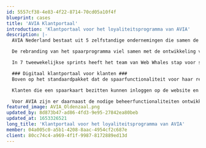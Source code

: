 ```yaml
---
id: 5557cf38-4e83-4f22-8714-70cd05a10f4f
blueprint: cases
title: 'AVIA Klantportaal'
introduction: 'Klantportaal voor het loyaliteitsprogramma van AVIA'
description: |-
  AVIA Nederland bestaat uit 5 zelfstandige ondernemingen die samen de AVIA-vlag voeren. AVIA wilde in 2019 de beleving rondom hun spaarprogramma een boost geven en maakte daarom de overstap naar een nieuwe softwareleverancier. Als onderdeel van deze overstap moest ook het klantportaal, waarin de ruim 65.000 klanten van AVIA dit nieuwe spaarprogramma kunnen gebruiken, herbouwd worden. AVIA vroeg DLF-lid Web Whales om hierbij te helpen en om het klantportaal te bouwen in Laravel.

  De rebranding van het spaarprogramma viel samen met de ontwikkeling van de nieuwe AVIA-website (ook deels ontwikkeld door Web Whales). Doordat beide websites naar elkaar zouden verwijzen, was het belangrijk dat beide sites tegelijk werden gelanceerd. Ook zou het spaarprogramma gedurende de bouwperiode al worden ingericht door een externe leverancier. Doordat Web Whales als bouwer van het klantportaal haar software tussen de website en het spaarprogramma moest plaatsen, was een duidelijke planning met tussentijdse deadlines essentieel om tijdig aan de onderlinge afhankelijkheden te voldoen.

  In 7 tweewekelijkse sprints heeft het team van Web Whales stap voor stap het klantportaal gerealiseerd. Dat laat zien hoe snel je met Laravel applicaties kunt bouwen. Er is eerst een minimale versie (MVP) ontwikkeld, waarmee de andere betrokken ontwikkelpartners de houvast kregen die nodig was om hun deel van de software door te ontwikkelen. Hierna zijn de individuele functionaliteiten voor het platform doorontwikkeld.

  ### Digitaal klantportaal voor klanten ###
  Boven op het standaardpakket dat de spaarfunctionaliteit voor haar rekening neemt, was er vanuit AVIA behoefte aan een klantportaal. Op dit portaal kunnen klanten een nieuwe spaarkaart aanvragen. Dat sparen kan op verschillende manieren. Zo ontvangt men door het downloaden van de ViaAVIA app automatisch een digitale spaarkaart en kan er desgewenst een fysieke variant aangevraagd worden en is het ook mogelijk om bestaande tankkaarten te koppelen aan het spaarprogramma.

  Klanten die een spaarkaart bezitten kunnen inloggen op de website en hun spaarpunten inzien en deze via de webshop verzilveren. Ze kunnen ook een deel van hun gegevens wijzigen en meedoen aan Doe Mee en Maak Kans acties.

  Voor AVIA zijn er daarnaast de nodige beheerfunctionaliteiten ontwikkeld om bijvoorbeeld klanten te ondersteunen bij het aanvragen en beheren van hun spaarkaart.
featured_image: AVIA_Oldenzaal.png
updated_by: 8d873b47-ad86-4fd3-9e95-27842ea80beb
updated_at: 1653326521
long_title: 'Klantportaal voor het loyaliteitsprogramma van AVIA'
member: 04a005c0-a5b1-4208-8aac-4954cf2c687e
client: 80cc74c4-a969-4f1f-9987-8172889ed13d
---
```

